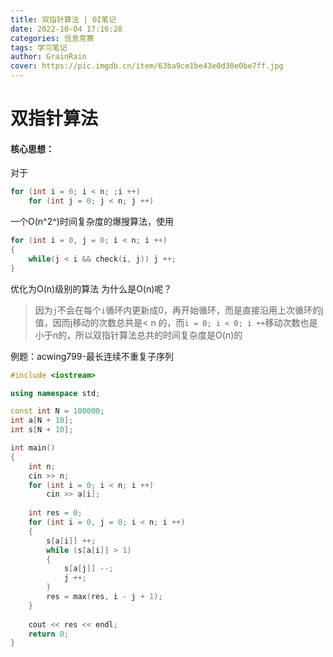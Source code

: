 ```yaml
---
title: 双指针算法 | OI笔记
date: 2022-10-04 17:16:28
categories: 信息竞赛
tags: 学习笔记
author: GrainRain
cover: https://pic.imgdb.cn/item/63ba9ce1be43e0d30e0be7ff.jpg
---
```


# 双指针算法

#### 核心思想：
对于
```cpp
for (int i = 0; i < n; ;i ++)
    for (int j = 0; j < n; j ++)
```
一个O(n^2^)时间复杂度的爆搜算法，使用
```cpp
for (int i = 0, j = 0; i < n; i ++)
{
    while(j < i && check(i, j)) j ++;
}
```
优化为O(n)级别的算法
为什么是O(n)呢？
>因为`j`不会在每个`i`循环内更新成0，再开始循环，而是直接沿用上次循环的j值，因而j移动的次数总共是< n 的，而`i = 0; i < 0; i ++`移动次数也是小于n的，所以双指针算法总共的时间复杂度是O(n)的

例题：acwing799-最长连续不重复子序列
```cpp
#include <iostream>

using namespace std;

const int N = 100000;
int a[N + 10];
int s[N + 10];

int main()
{
	int n;
	cin >> n;
	for (int i = 0; i < n; i ++)
		cin >> a[i];
	
	int res = 0;
	for (int i = 0, j = 0; i < n; i ++)
	{
		s[a[i]] ++;
		while (s[a[i]] > 1)
		{
			s[a[j]] --;
			j ++;
		}
		res = max(res, i - j + 1);
	}
	
	cout << res << endl;
	return 0;
}
```
